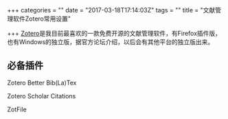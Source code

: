 +++
categories = ""
date = "2017-03-18T17:14:03Z"
tags = ""
title = "文献管理软件Zotero常用设置"

+++
[Zotero](https://www.zotero.org/)是我目前最喜欢的一款免费开源的文献管理软件，有Firefox插件版，也有Windows的独立版，据官方论坛介绍，以后会有其他平台的独立版出来。

## 必备插件

Zotero Better Bib(La)Tex

Zotero Scholar Citations

ZotFile
